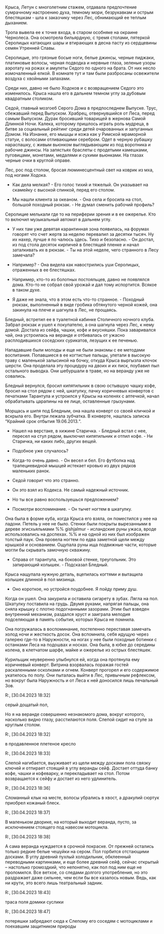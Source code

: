 
Крыса, Летун с многолетним стажем, отдавала предпочтение сумрачному настроению духа, темному мори, безрукавкам и острым блестяшкам - шла к заказчику через Лес, обнимающий ее теплым дыханием.

  

Тропа вывела ее к точке входа, в старом особняке на окраине Чернолеса. Она осмотрела бильярдную, с тремя столами, пятеркой Серолицых катающих шары и втирающих в десна пасту из сердцевины семян Утренней Славы. 

  

Серолицые, это грязные босые ноги, белые джинсы, черные пиджаки, платиновые волосы, черная подводка и нервные глаза, зеленые узоры аэротату на рожах и амулеты Седого по одного на брата. От них несло измочаленный елкой. В комнате тут и там были разбросаны освежители воздуха с хвойными запахами.

  

Среди них, давно не было Ходоков и с возвращением Седого это изменилось. Крыса нашла его в дальнем темном углу за дубовым квадратным столиком. 

  

Седой, главный мозгоеб Серого Дома в предпоследнем Выпуске. Трус, сбежавший перед Выпуском. Храбрец, отвернувшийся от Леса, перед самым Выпуском. Дурак бросивший товарищей в жернова Самой Длинной Ночи. Калека, которому пришлось играть роль мудреца, в битве за социальный рейтинг среди детей очарованных и запуганных Домом. На Изнанке, его мышцы и кожа как у Римской мраморной статуи, с волосами отливающими серебром. Одет в черную рубашку нараспашку, с живым вьюнком выглядывающим из под воротника и рабочие джинсы. На запястьях браслеты с продетыми камешками, пуговицами, монетами, медалями и сухими вьюнками. На глазах черные очки в круглой оправе.

  

Лес, рос под столом, бросая люминесцентный свет на коврик из мха, под ногами Ходока.

  

-   Как дела мелкая? - Его голос тихий и тяжелый. Он указывает на скамейку с высокой спинкой, перед его столом.
    
-   Мы нашли клиента за океаном. - Она села и бросила на стол, большой походный рюкзак. - Не думал сменить рабочий профиль?
    

  

Серолицие мелькали где то на периферии зрения и в ее ожерелье. Кто то включил музыкальный автомат в дальнем углу.

  

-   У них там уже девятая карантинная зона появилась, на форумах говорят что счет жертв за неделю перевалил за десятки тысяч. Ну их нахер, лучше я по чалюсь здесь. Тихо и безопасно. - Он достал, из под стола десяток кирпичей в блестящей пленке и начал заталкивать их в рюкзак. - Ты на этой неделе, чего странного в Лесу замечала?
    

-   Например? - Она видела как навострились уши Серолицых, отраженных в ее блестяшках.
    
-   Например, кто-то из болотных постояльцев, давно не появлялся дома. Кто-то не собрал свой урожай и дал тому испортится. Всякое в таком духе.
    
-   Я даже не знала, что в этом есть что-то странное. - Походный рюкзак, выполненный в виде гробика обтянутого черной кожей, она закинула на плече и шагнула в Лес, не прощаясь.
    

  

Бледный, встретил ее в туалетной кабинке Столичного ночного клуба. Забрал рюкзак и ушел к покупателю, а она шагнула через Лес, к нему домой. Достала из сейфа, чашки, кофе и вкусняшки. Пока заваривался чай, она устроилась на веранде и отбивалась от ужасно расплодившихся соседских сурикатов, лезущих к ее печенью. 

  

Нападавшие были молоды и еще не были знакомы с ее методами воспитания. Попавшиеся в ее когтистые пальцы, улетали в высокую траву с маленькой залысиной на бочку, откуда Крыса выргызла клочок шерсти. Она проделала эту процедуру на двоих и их писк, поубавил пыл остального выводка. Они шебуршали в траве, но на веранду уже не совались.  
  
Бледный вернулся, бросил кипятильник в свою остывшую чашку кофе, бросил на стол рядом с ней, шкатулку, пачку коричневых конвертов с печатками Тарантула и устроился у Крысы на коленях с аптечкой, начал обрабатывать царапины на ее лице, оставленные грызунами.

  

Морщась и шипя под Бледным, она нашла конверт со своей кличкой и вскрыла его. Внутри лежала зубчатка. В конверте, нашлась записка “Крайний срок отбытия 19.06.2013.“.

  

-   Нашел на верстаке, в хижине Старичка. - Бледный встал с нее, пересел на стул рядом, выключил кипятильник и отпил кофе. - Ни Старичка, ни каких либо, других вещей.  
    
-   Подобное уже случалось?
    
-   Когда-то очень давно. - Он весел и бел. Его футболка над трапециевидной мышцей истекает кровью из двух рядков маленьких ранок.
    
-   Седой говорит что это странно.
    
-   Он это взял из Кодекса. Не самый надежный источник.
    
-   Но ты все равно воспользуешься предложением?
    
-   Посмотри воспоминание. - Он тычет ногтем в шкатулку.
    

  

Она была в форме куба, когда Крыса его взяла, он поместился у нее на ладони. Петель у нее не было. Стенки были покрыты вырезанными в дереве эгисхьяльмами %% gishjalmur - исландские руны ужаса, вроде использовались на доспехах. %% и на одной из них был изображен толстый паук. Она провела ногтем по едва заметной щели между крышкой и основанием. Ощупала руны ища подвижные части, которые могли бы скрывать замочную скважину.

  

-   Справа от тарантула, на боковой стенке, треугольник. Это запирающий колышек. - Подсказал Бледный.
    

  

Крыса нащупала нужную деталь, вцепилась когтями и вытащила колышек длинной в пол мизинца. 

  

-   Оно короткое, но устройся поудобнее. Я пойду приму душ.
    

  

Когда он ушел. Она закурила и оставила сигарету в зубах. Лягла на пол. Шкатулку поставила на грудь. Двумя руками, напрягая пальцы, она сняла крышку с плотно подогнанными зазорами. Этим был взведен внутренний механизм, раздался хруст и заиграла мелодия подселяющая в память события, которых Крыса не помнила.

  

Она погружалась в воспоминание, постепенно переставая замечать холод ночи и жесткость досок. Она вспомнила, себя идущую через галерею где-то в Наружности, на ногах у нее были походные ботинки с останками Леса на подошвах и носках. Она была, в юбке до середины колена, в клетчатом шарфе, майке и ожерелье из острых блестяшек.

  

Курильщик неуверенно улыбнулся ей, когда она протянула ему коричневый конверт. Витрина взорвалась поражая гостей раскаленными осколками и огнем. Конверт прогорел и его содержимое укатилось по полу. Они пыталась выйти в Лес, привычным рефлексом, но вокруг была Наружность и от Леса к ней доносился лишь печальный Зов.

  
  

R:\, [30.04.2023 18:32]

серый дощатый пол,

Но я на веранде совершенно незнакомого дома, вокруг которого, насколько видно глазу, расстилаются поля. Слепой сидит на стуле за круглым столом.</p>

  

R:\, [30.04.2023 18:32]

в продавленное плетеное кресло

  

R:\, [30.04.2023 18:33]

Слепой нагибается, выуживает из щели между досками пола связку ключей и отпирает стоящий в углу веранды сейф. Достает оттуда банку кофе, чашки и кофеварку, и перекладывает на стол. Потом возвращается к сейфу и достает из него удлинитель.</p>

  

R:\, [30.04.2023 18:36]

Сломанный клык на месте, волосы убрались в хвост, а дракулий сюртук приобрел кожаный блеск.

  

R:\, [30.04.2023 18:37]

В маленьком дворике, на который выходит веранда, пусто, за исключением стоящего под навесом мотоцикла.</p>

  

R:\, [30.04.2023 18:38]

А сама веранда нуждается в срочной покраске. От прежней остались только редкие белые чешуйки на сером. Пол горбится отстающими досками. В углу древний пухлый холодильник, обклеенный переводными картинками, и еще более древний сейф, сейчас открытый – настолько громоздкий, что непонятно, как пол под ним еще не проломился. Все ветхое, со следами долгого употребления, но это раздражает даже сильнее, чем если бы все казалось новым. Ведь, как ни крути, это всего лишь театральный задник.</p>

  

R:\, [30.04.2023 18:43]

траса поля домики суслики

  

R:\, [30.04.2023 18:47]

потеряшки забредают сюда к Слепому его соседям с мотоциклами и поехавшим защитником природы